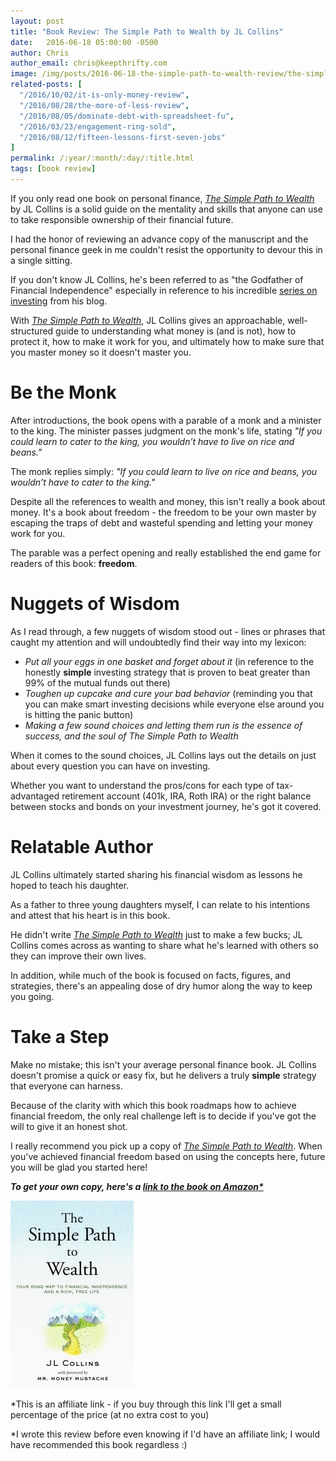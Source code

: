 ```yaml
---
layout: post
title: "Book Review: The Simple Path to Wealth by JL Collins"
date:   2016-06-18 05:00:00 -0500
author: Chris
author_email: chris@keepthrifty.com
image: /img/posts/2016-06-18-the-simple-path-to-wealth-review/the-simple-path-to-wealth.jpg
related-posts: [
  "/2016/10/02/it-is-only-money-review",
  "/2016/08/28/the-more-of-less-review",
  "/2016/08/05/dominate-debt-with-spreadsheet-fu",
  "/2016/03/23/engagement-ring-sold",
  "/2016/08/12/fifteen-lessons-first-seven-jobs"
]
permalink: /:year/:month/:day/:title.html
tags: [book review]
---
```


If you only read one book on personal finance, [_The Simple Path to Wealth_][the-simple-path-to-wealth-amazon] by JL Collins is a solid guide on the mentality and skills that anyone can use to take responsible ownership of their financial future.

I had the honor of reviewing an advance copy of the manuscript and the personal finance geek in me couldn't resist the opportunity to devour this in a single sitting.

If you don't know JL Collins, he's been referred to as "the Godfather of Financial Independence" especially in reference to his incredible [series on investing][jl-collins-investing] from his blog.

With [_The Simple Path to Wealth_][the-simple-path-to-wealth-amazon], JL Collins gives an approachable, well-structured guide to understanding what money is (and is not), how to protect it, how to make it work for you, and ultimately how to make sure that you master money so it doesn't master you.

# Be the Monk #

After introductions, the book opens with a parable of a monk and a minister to the king. The minister passes judgment on the monk's life, stating _"If you could learn to cater to the king, you wouldn’t have to live on rice and beans."_

The monk replies simply: _"If you could learn to live on rice and beans, you wouldn’t have to cater to the king."_

Despite all the references to wealth and money, this isn't really a book about money. It's a book about freedom - the freedom to be your own master by escaping the traps of debt and wasteful spending and letting your money work for you.

The parable was a perfect opening and really established the end game for readers of this book: __freedom__.

# Nuggets of Wisdom #

As I read through, a few nuggets of wisdom stood out - lines or phrases that caught my attention and will undoubtedly find their way into my lexicon:

- _Put all your eggs in one basket and forget about it_ (in reference to the honestly __simple__ investing strategy that is proven to beat greater than 99% of the mutual funds out there)
- _Toughen up cupcake and cure your bad behavior_ (reminding you that you can make smart investing decisions while everyone else around you is hitting the panic button)
- _Making a few sound choices and letting them run is the essence of success, and the soul of The Simple Path to Wealth_

When it comes to the sound choices, JL Collins lays out the details on just about every question you can have on investing.

Whether you want to understand the pros/cons for each type of tax-advantaged retirement account (401k, IRA, Roth IRA) or the right balance between stocks and bonds on your investment journey, he's got it covered.

# Relatable Author #

JL Collins ultimately started sharing his financial wisdom as lessons he hoped to teach his daughter.

As a father to three young daughters myself, I can relate to his intentions and attest that his heart is in this book.

He didn't write [_The Simple Path to Wealth_][the-simple-path-to-wealth-amazon] just to make a few bucks; JL Collins comes across as wanting to share what he's learned with others so they can improve their own lives.

In addition, while much of the book is focused on facts, figures, and strategies, there's an appealing dose of dry humor along the way to keep you going.

# Take a Step #

Make no mistake; this isn't your average personal finance book. JL Collins doesn't promise a quick or easy fix, but he delivers a truly __simple__ strategy that everyone can harness.

Because of the clarity with which this book roadmaps how to achieve financial freedom, the only real challenge left is to decide if you've got the will to give it an honest shot.

I really recommend you pick up a copy of [_The Simple Path to Wealth_][the-simple-path-to-wealth-amazon]. When you've achieved financial freedom based on using the concepts here, future you will be glad you started here!

___To get your own copy, here's a [link to the book on Amazon*][the-simple-path-to-wealth-amazon]___

![the-simple-path-to-wealth][the-simple-path-to-wealth-cover]

\*This is an affiliate link - if you buy through this link I'll get a small percentage of the price (at no extra cost to you)

\*I wrote this review before even knowing if I'd have an affiliate link; I would have recommended this book regardless :)

[jl-collins-investing]: http://jlcollinsnh.com/stock-series/
[the-simple-path-to-wealth-cover]: /img/posts/2016-06-18-the-simple-path-to-wealth-review/the-simple-path-to-wealth-cover.jpg

[the-simple-path-to-wealth-amazon]: http://amzn.to/1ZYURpb

